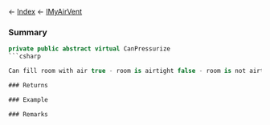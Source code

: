 ← [Index](Api-Index) ← [IMyAirVent](SpaceEngineers.Game.ModAPI.Ingame.IMyAirVent)

### Summary

```csharp
private public abstract virtual CanPressurize
```csharp

Can fill room with air true - room is airtight false - room is not airtight

### Returns

### Example

### Remarks

